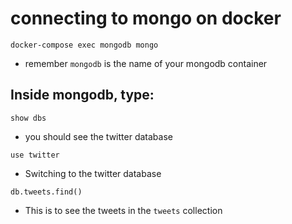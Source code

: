 # connecting to mongo on docker
`docker-compose exec mongodb mongo` 
- remember `mongodb` is the name of your mongodb container

## Inside mongodb, type:
`show dbs`
- you should see the twitter database
  
`use twitter`
- Switching to the twitter database

`db.tweets.find()`
- This is to see the tweets in the `tweets` collection